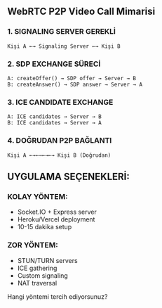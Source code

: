 ## WebRTC P2P Video Call Mimarisi

### 1. SIGNALING SERVER GEREKLİ
```
Kişi A ←→ Signaling Server ←→ Kişi B
```

### 2. SDP EXCHANGE SÜRECİ
```
A: createOffer() → SDP offer → Server → B
B: createAnswer() → SDP answer → Server → A
```

### 3. ICE CANDIDATE EXCHANGE
```
A: ICE candidates → Server → B
B: ICE candidates → Server → A
```

### 4. DOĞRUDAN P2P BAĞLANTI
```
Kişi A ←→←→←→←→ Kişi B (Doğrudan)
```

## UYGULAMA SEÇENEKLERİ:

### KOLAY YÖNTEM:
- Socket.IO + Express server
- Heroku/Vercel deployment
- 10-15 dakika setup

### ZOR YÖNTEM:
- STUN/TURN servers
- ICE gathering
- Custom signaling
- NAT traversal

Hangi yöntemi tercih ediyorsunuz?